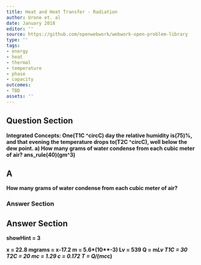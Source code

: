 ```yaml
---
title: Heat and Heat Transfer - Radiation
author: Urone et. al
date: January 2018
editor: ''
source: https://github.com/openwebwork/webwork-open-problem-library
type: ''
tags:
- energy
- heat
- thermal
- temperature
- phase
- capacity
outcomes:
- TBD
assets: ''
---
```


## Question Section 

<b>
Integrated Concepts: One(T1C ^circC) day the relative humidity is(75)%, and that evening the temperature drops to(T2C ^circC), well below the dew point. 
a) How many grams of water condense from each cubic meter of air?
ans_rule(40)(gm^3)

## A
How many grams of water condense from each cubic meter of air?
### Answer Section


## Answer Section

showHint = 3

x = 22.8
mgrams = x-17.2
m = 5.6*(10**-3)
Lv = 539
Q = m*Lv
T1C = 30
T2C = 20
mc = 1.29
c = 0.172
T = Q/(mc*c)
